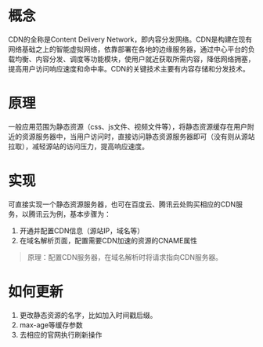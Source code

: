 # 概念
CDN的全称是Content Delivery Network，即内容分发网络。CDN是构建在现有网络基础之上的智能虚拟网络，依靠部署在各地的边缘服务器，通过中心平台的负载均衡、内容分发、调度等功能模块，使用户就近获取所需内容，降低网络拥塞，提高用户访问响应速度和命中率。CDN的关键技术主要有内容存储和分发技术。

# 原理
一般应用范围为静态资源（css、js文件、视频文件等），将静态资源缓存在用户附近的资源服务器中，当用户访问时，直接访问静态资源服务器即可（没有则从源站拉取），减轻源站的访问压力，提高响应速度。

# 实现
可直接实现一个静态资源服务器，也可在百度云、腾讯云处购买相应的CDN服务，以腾讯云为例，基本步骤为：
1. 开通并配置CDN信息（源站IP，域名等）
2. 在域名解析页面，配置需要CDN加速的资源的CNAME属性
> 原理：配置CDN服务器，在域名解析时将请求指向CDN服务器。

# 如何更新
1. 更改静态资源的名字，比如加入时间戳后缀。
2. max-age等缓存参数
3. 去相应的官网执行刷新操作